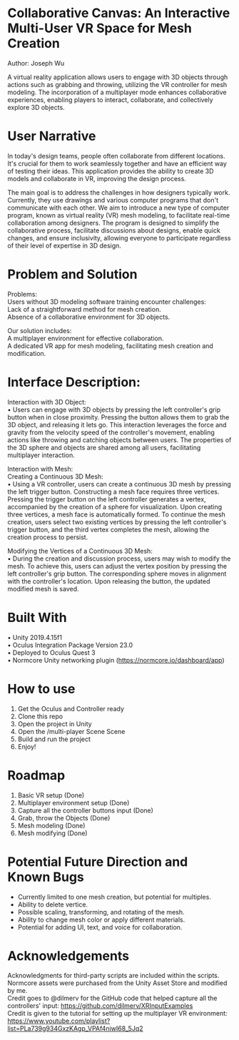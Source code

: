 # Collaborative Canvas: An Interactive Multi-User VR Space for Mesh Creation 
Author: Joseph Wu

A virtual reality application allows users to engage with 3D objects through actions such as grabbing and throwing, utilizing the VR controller for mesh modeling. The incorporation of a multiplayer mode enhances collaborative experiences, enabling players to interact, collaborate, and collectively explore 3D objects.

# User Narrative
In today's design teams, people often collaborate from different locations. It's crucial for them to work seamlessly together and have an efficient way of testing their ideas. This application provides the ability to create 3D models and collaborate in VR, improving the design process.

The main goal is to address the challenges in how designers typically work. Currently, they use drawings and various computer programs that don't communicate with each other. We aim to introduce a new type of computer program, known as virtual reality (VR) mesh modeling, to facilitate real-time collaboration among designers. The program is designed to simplify the collaborative process, facilitate discussions about designs, enable quick changes, and ensure inclusivity, allowing everyone to participate regardless of their level of expertise in 3D design.

# Problem and Solution
Problems:  
Users without 3D modeling software training encounter challenges:  
Lack of a straightforward method for mesh creation.  
Absence of a collaborative environment for 3D objects.  

Our solution includes:  
A multiplayer environment for effective collaboration.  
A dedicated VR app for mesh modeling, facilitating mesh creation and modification.  


# Interface Description:  
Interaction with 3D Object:  
  •	Users can engage with 3D objects by pressing the left controller's grip button when in close proximity. Pressing the button allows them to grab the 3D object, and releasing it lets go. This interaction leverages the force and gravity from the velocity speed of the controller's movement, enabling actions like throwing and catching objects between users. The properties of the 3D sphere and objects are shared among all users, facilitating multiplayer interaction.  

  
Interaction with Mesh:  
  Creating a Continuous 3D Mesh:  
  •	Using a VR controller, users can create a continuous 3D mesh by pressing the left trigger button. Constructing a mesh face requires three vertices. Pressing the trigger button on the left controller generates a vertex, accompanied by the creation of a sphere for visualization. Upon creating three vertices, a mesh face is automatically formed. To continue the mesh creation, users select two existing vertices by pressing the left controller's trigger button, and the third vertex completes the mesh, allowing the creation process to persist.  

  Modifying the Vertices of a Continuous 3D Mesh:  
  •	During the creation and discussion process, users may wish to modify the mesh. To achieve this, users can adjust the vertex position by pressing the left controller's grip button. The corresponding sphere moves in alignment with the controller's location. Upon releasing the button, the updated modified mesh is saved.  
  


# Built With
  •	Unity 2019.4.15f1  
  •	Oculus Integration Package Version 23.0  
  •	Deployed to Oculus Quest 3  
  •	Normcore Unity networking plugin (https://normcore.io/dashboard/app)  


# How to use
   1.	Get the Oculus and Controller ready
   2.	Clone this repo
   3.	Open the project in Unity
   4.	Open the /multi-player Scene Scene
   5.	Build and run the project
   6.	Enjoy!


# Roadmap
 1.	Basic VR setup (Done)
 2.	Multiplayer environment setup (Done)
 3.	Capture all the controller buttons input (Done)
 4.	Grab, throw the Objects (Done)
 5.	Mesh modeling (Done)
 6.	Mesh modifying (Done)


# Potential Future Direction and Known Bugs
  - Currently limited to one mesh creation, but potential for multiples.
  - Ability to delete vertice.  
  - Possible scaling, transforming, and rotating of the mesh.  
  - Ability to change mesh color or apply different materials.  
  - Potential for adding UI, text, and voice for collaboration.  


# Acknowledgements
  Acknowledgments for third-party scripts are included within the scripts.  
  Normcore assets were purchased from the Unity Asset Store and modified by me.  
  Credit goes to @dilmerv for the GitHub code that helped capture all the controllers' input: https://github.com/dilmerv/XRInputExamples  
  Credit is given to the tutorial for setting up the multiplayer VR environment: https://www.youtube.com/playlist?list=PLa739g934GxzKAgp_VPAf4niwI68_5Jq2  
  

 
